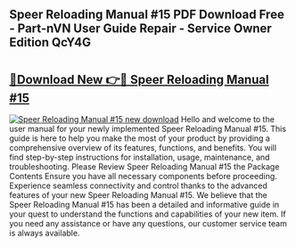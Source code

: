 ## Speer Reloading Manual #15 PDF Download Free - Part-nVN User Guide Repair - Service Owner Edition QcY4G

# <h2><a href="http://bc33133.oget.top/?id=Speer+Reloading+Manual+%2315">🔗Download New 👉🔴 Speer Reloading Manual #15</a></h2>

[![Speer Reloading Manual #15 new download](https://i.imgur.com/5g1atiW.png)](http://bc33133.oget.top/?id=Speer+Reloading+Manual+%2315)
Hello and welcome to the user manual for your newly implemented Speer Reloading Manual #15. This guide is here to help you make the most of your product by providing a comprehensive overview of its features, functions, and benefits. You will find step-by-step instructions for installation, usage, maintenance, and troubleshooting. Please Review Speer Reloading Manual #15 the Package Contents Ensure you have all necessary components before proceeding. Experience seamless connectivity and control thanks to the advanced features of your new Speer Reloading Manual #15. We believe that the Speer Reloading Manual #15 has been a detailed and informative guide in your quest to understand the functions and capabilities of your new item. If you need any assistance or have any questions, our customer service team is always available.

